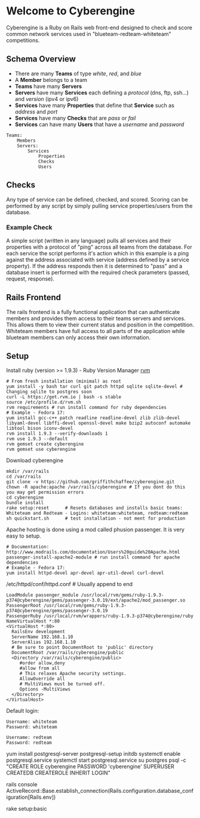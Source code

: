 # Welcome to Cyberengine

Cyberengine is a Ruby on Rails web front-end designed to check and score common network services used in "blueteam-redteam-whiteteam" competitions.

## Schema Overview

* There are many **Teams** of type _white_, _red_, and _blue_
* A **Member** belongs to a team
* **Teams** have many **Servers**
* **Servers** have many **Services** each defining a _protocol_ (dns, ftp, ssh...) and _version_ (ipv4 or ipv6) 
* **Services** have many **Properties** that define that **Service** such as _address_ and _port_
* **Services** have many **Checks** that are _pass_ or _fail_
* **Services** can have many **Users** that have a _username_ and _password_

``` 
Teams:
    Members
    Servers:
        Services
            Properties
            Checks
            Users
```

## Checks

Any type of service can be defined, checked, and scored. Scoring can be performed by any script by simply pulling service properties/users from the database.

### Example Check

A simple script (written in any language) pulls all services and their properties with a protocol of "ping" across all teams from the database. For each service the script performs it's action which in this example is a ping against the address associated with service (address defined by a service property). If the address responds then it is determined to "pass" and a database insert is performed with the required check parameters (passed, request, response). 

## Rails Frontend

The rails frontend is a fully functional application that can authenticate members and provides them access to their teams servers and services. This allows them to view their current status and position in the competition. Whiteteam members have full access to all parts of the application while blueteam members can only access their own information.

## Setup

Install ruby (version >= 1.9.3) - Ruby Version Manager [rvm](https://rvm.io/rvm/install/)

    # From fresh installation (minimal) as root
    yum install -y bash tar curl git patch httpd sqlite sqlite-devel # Changing sqlite to postgres soon
    curl -L https://get.rvm.io | bash -s stable
    source /etc/profile.d/rvm.sh
    rvm requirements # run install command for ruby dependencies 
    # Example - Fedora 17:
    yum install gcc-c++ patch readline readline-devel zlib zlib-devel libyaml-devel libffi-devel openssl-devel make bzip2 autoconf automake libtool bison iconv-devel
    rvm install 1.9.3 --verify-downloads 1
    rvm use 1.9.3 --default
    rvm gemset create cyberengine
    rvm gemset use cyberengine 


Download cyberengine 

    mkdir /var/rails
    cd /var/rails
    git clone -v https://github.com/griffithchaffee/cyberengine.git
    chown -R apache:apache /var/rails/cyberengine # If you dont do this you may get permission errors
    cd cyberengine
    bundle install
    rake setup:reset      # Resets databases and installs basic teams: Whiteteam and Redteam - Logins: whiteteam:whiteteam, redteam:redteam
    sh quickstart.sh      # test installation - not ment for production

  
Apache hosting is done using a mod called phusion passenger. It is very easy to setup. 

    # Documentation: http://www.modrails.com/documentation/Users%20guide%20Apache.html
    passenger-install-apache2-module # run install command for apache dependencies
    # Example - Fedora 17:
    yum install httpd-devel apr-devel apr-util-devel curl-devel

    
/etc/httpd/conf/httpd.conf # Usually append to end 

    LoadModule passenger_module /usr/local/rvm/gems/ruby-1.9.3-p374@cyberengine/gems/passenger-3.0.19/ext/apache2/mod_passenger.so
    PassengerRoot /usr/local/rvm/gems/ruby-1.9.3-p374@cyberengine/gems/passenger-3.0.19
    PassengerRuby /usr/local/rvm/wrappers/ruby-1.9.3-p374@cyberengine/ruby
    NameVirtualHost *:80
    <VirtualHost *:80>
      RailsEnv development
      ServerName 192.168.1.10
      ServerAlias 192.168.1.10
      # Be sure to point DocumentRoot to 'public' directory
      DocumentRoot /var/rails/cyberengine/public
      <Directory /var/rails/cyberengine/public>
         #order allow,deny
         #allow from all
         # This relaxes Apache security settings.
         AllowOverride all
         # MultiViews must be turned off.
         Options -MultiViews
      </Directory>
    </VirtualHost>
    

Default login:

    Username: whiteteam
    Password: whiteteam 

    Username: redteam
    Password: redteam



yum install postgresql-server
postgresql-setup initdb
systemctl enable postgresql.service
systemctl start postgresql.service
su postgres
psql -c "CREATE ROLE cyberengine PASSWORD 'cyberengine' SUPERUSER CREATEDB CREATEROLE INHERIT LOGIN"

rails console
ActiveRecord::Base.establish_connection(Rails.configuration.database_configuration[Rails.env])

rake setup:basic

